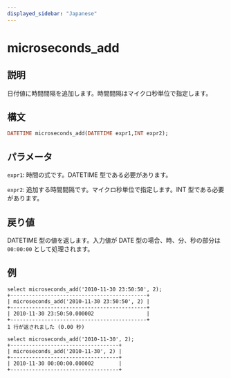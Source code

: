 ```yaml
---
displayed_sidebar: "Japanese"
---
```


# microseconds_add

## 説明

日付値に時間間隔を追加します。時間間隔はマイクロ秒単位で指定します。

## 構文

```Haskell
DATETIME microseconds_add(DATETIME expr1,INT expr2);
```

## パラメータ

`expr1`: 時間の式です。DATETIME 型である必要があります。

`expr2`: 追加する時間間隔です。マイクロ秒単位で指定します。INT 型である必要があります。

## 戻り値

DATETIME 型の値を返します。入力値が DATE 型の場合、時、分、秒の部分は `00:00:00` として処理されます。

## 例

```Plain Text
select microseconds_add('2010-11-30 23:50:50', 2);
+--------------------------------------------+
| microseconds_add('2010-11-30 23:50:50', 2) |
+--------------------------------------------+
| 2010-11-30 23:50:50.000002                 |
+--------------------------------------------+
1 行が返されました (0.00 秒)

select microseconds_add('2010-11-30', 2);
+-----------------------------------+
| microseconds_add('2010-11-30', 2) |
+-----------------------------------+
| 2010-11-30 00:00:00.000002        |
+-----------------------------------+
```
